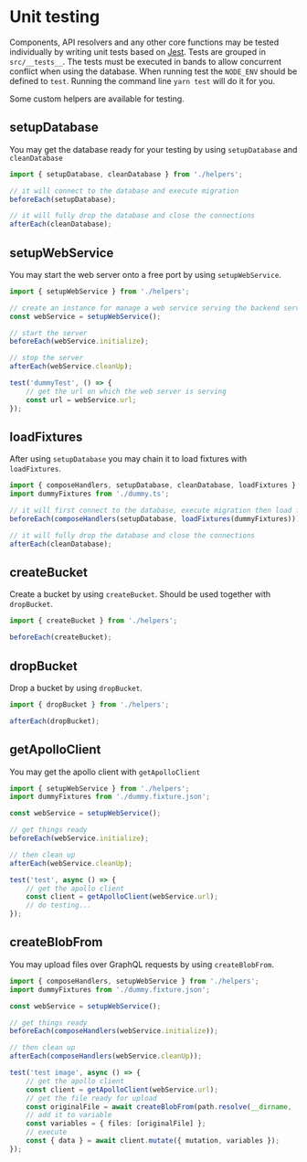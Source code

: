# Unit testing

Components, API resolvers and any other core functions may be tested individually by
writing unit tests based on [Jest][jest]. Tests are grouped in `src/__tests__`.
The tests must be executed in bands to allow concurrent conflict when using the database.
When running test the `NODE_ENV` should be defined to `test`.
Running the command line `yarn test` will do it for you.

Some custom helpers are available for testing.

[jest]: https://jestjs.io

## setupDatabase

You may get the database ready for your testing by using `setupDatabase` and `cleanDatabase`

```typescript
import { setupDatabase, cleanDatabase } from './helpers';

// it will connect to the database and execute migration
beforeEach(setupDatabase);

// it will fully drop the database and close the connections
afterEach(cleanDatabase);
```

## setupWebService

You may start the web server onto a free port by using `setupWebService`.

```typescript
import { setupWebService } from './helpers';

// create an instance for manage a web service serving the backend server
const webService = setupWebService();

// start the server
beforeEach(webService.initialize);

// stop the server
afterEach(webService.cleanUp);

test('dummyTest', () => {
    // get the url on which the web server is serving
    const url = webService.url;
});
```

## loadFixtures

After using `setupDatabase` you may chain it to load fixtures with `loadFixtures`.

```typescript
import { composeHandlers, setupDatabase, cleanDatabase, loadFixtures } from './helpers';
import dummyFixtures from './dummy.ts';

// it will first connect to the database, execute migration then load fictures as given
beforeEach(composeHandlers(setupDatabase, loadFixtures(dummyFixtures)));

// it will fully drop the database and close the connections
afterEach(cleanDatabase);
```

## createBucket

Create a bucket by using `createBucket`.
Should be used together with `dropBucket`.

```typescript
import { createBucket } from './helpers';

beforeEach(createBucket);
```

## dropBucket

Drop a bucket by using `dropBucket`.

```typescript
import { dropBucket } from './helpers';

afterEach(dropBucket);
```

## getApolloClient

You may get the apollo client with `getApolloClient`

```typescript
import { setupWebService } from './helpers';
import dummyFixtures from './dummy.fixture.json';

const webService = setupWebService();

// get things ready
beforeEach(webService.initialize);

// then clean up
afterEach(webService.cleanUp);

test('test', async () => {
    // get the apollo client
    const client = getApolloClient(webService.url);
    // do testing...
});
```

## createBlobFrom

You may upload files over GraphQL requests by using `createBlobFrom`.

```typescript
import { composeHandlers, setupWebService } from './helpers';
import dummyFixtures from './dummy.fixture.json';

const webService = setupWebService();

// get things ready
beforeEach(composeHandlers(webService.initialize));

// then clean up
afterEach(composeHandlers(webService.cleanUp));

test('test image', async () => {
    // get the apollo client
    const client = getApolloClient(webService.url);
    // get the file ready for upload
    const originalFile = await createBlobFrom(path.resolve(__dirname, './img.png'));
    // add it to variable
    const variables = { files: [originalFile] };
    // execute
    const { data } = await client.mutate({ mutation, variables });
});
```
